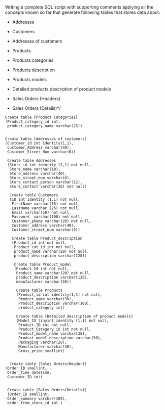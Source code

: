 
 Writing a complete SQL script with supporting comments applying all the concepts known so far that generate following tables that stores data about:

   - Addresses

   - Customers

   - Addresses of customers

   - Products

   - Products categories

   - Products description

   - Products models

   - Detailed products description of product models

   - Sales Orders (Headers)

   - Sales Orders (Details)*/

```
Create table [Product Categories]
(Product_category_id int,
 product_category_name varchar(25))


Create table [Addresses of customers]
(Customer_id int identity(1,1),
 Customer_Address varchar(40),
 Customer_Street_Num varchar(6))

 Create table Addresses
 (Store_id int identity (1,1) not null,
  Store_name varchar(10),
  Store_address varchar(40),
  Store_street_num varchar(6),
  Store_contact_person varchar(12),
  Store_contact varchar(20) not null)

  Create table Customers
  (ID int identity (1,1) not null,
   FirstName varchar(15) not null,
   LastName varchar (25) not null,
   Email varchar(50) not null,
   Password_ varchar(100) not null,
   Customer_phone varchar(20) not null,
   Customer_address varchar(40),
   Customer_street_num varchar(6))

   Create table Product_description
   (Product_id int not null,
    Product_cat_id int not null,
	product_name varchar(20) not null,
	product_description varchar(128))

	Create table Product_model
	(Product_Id int not null,
	 Product_name varchar(20) not null,
	 product_description varchar(128),
	 manufacturer varchar(50))

	 Create table Products
	 (Product_id int identity(1,1) not null,
	  Product_name varchar(30),
	  Product_description varchar(100),
	  product_category int)

	 Create table [Detailed description of product models]
	 (Model_ID tinyint identity (1,1) not null,
	  Product_ID int not null,
	  Product_Category_id int not null,
	  Product_model_name varchar(35),
	  Product_model_description varchar(50),
	  Packaging varchar(20),
	  Manufacturer varchar(30),
	  Gross_price smallint)

  
  Create table [Sales Orders(Header)]
(Order_ID smallint,
 Order_time datetime,
 Customer_ID int)


 Create table [Sales Orders(Details)]
 (Order_ID smallint,
 Order_summary varchar(100),
 order_from_store_id int )
 ```
